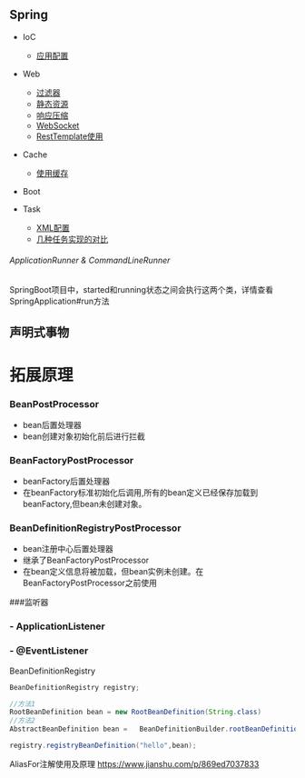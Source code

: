 Spring
-

- IoC
	- [应用配置](ioc/configuration.md) 

- Web
	- [过滤器](web/filter.md)
	- [静态资源](web/static_content.md)
	- [响应压缩](web/compression.md)
	- [WebSocket](web/websocket.md)
	- [RestTemplate使用](web/RestTemplate.md)

- Cache
	- [使用缓存](cache/use.md)

- Boot

- Task
	- [XML配置](task/task_xml.md)
	- [几种任务实现的对比](https://blog.csdn.net/wqh8522/article/details/79224290)

###### ApplicationRunner & CommandLineRunner

SpringBoot项目中，started和running状态之间会执行这两个类，详情查看SpringApplication#run方法




## 声明式事物

# 拓展原理

### BeanPostProcessor

- bean后置处理器
- bean创建对象初始化前后进行拦截

### BeanFactoryPostProcessor

- beanFactory后置处理器
- 在beanFactory标准初始化后调用,所有的bean定义已经保存加载到beanFactory,但bean未创建对象。

### BeanDefinitionRegistryPostProcessor

- bean注册中心后置处理器
- 继承了BeanFactoryPostProcessor
- 在bean定义信息将被加载，但bean实例未创建。在BeanFactoryPostProcessor之前使用

###监听器

### - ApplicationListener

### - @EventListener

BeanDefinitionRegistry

```java
BeanDefinitionRegistry registry;

//方法1
RootBeanDefinition bean = new RootBeanDefinition(String.class)
//方法2
AbstractBeanDefinition bean = 	BeanDefinitionBuilder.rootBeanDefinition(String.class).getBeanDefinition();

registry.registryBeanDefinition("hello",bean);
```

AliasFor注解使用及原理
https://www.jianshu.com/p/869ed7037833
